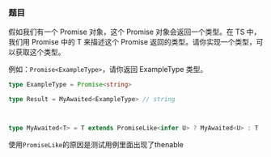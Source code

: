 ### 题目

  假如我们有一个 Promise 对象，这个 Promise 对象会返回一个类型。在 TS 中，我们用 Promise<T> 中的 T 来描述这个 Promise 返回的类型。请你实现一个类型，可以获取这个类型。

  例如：`Promise<ExampleType>`，请你返回 ExampleType 类型。

  ```ts
  type ExampleType = Promise<string>

  type Result = MyAwaited<ExampleType> // string



  type MyAwaited<T> = T extends PromiseLike<infer U> ? MyAwaited<U> : T
  ```
  使用`PromiseLike`的原因是测试用例里面出现了thenable
